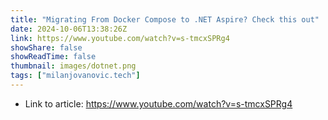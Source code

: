 ```yaml
---
title: "Migrating From Docker Compose to .NET Aspire? Check this out"
date: 2024-10-06T13:38:26Z
link: https://www.youtube.com/watch?v=s-tmcxSPRg4
showShare: false
showReadTime: false
thumbnail: images/dotnet.png
tags: ["milanjovanovic.tech"]
---
```



- Link to article: https://www.youtube.com/watch?v=s-tmcxSPRg4